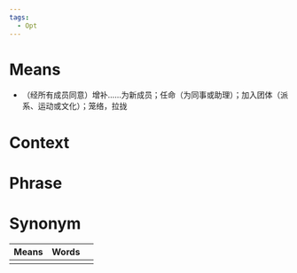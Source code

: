 ```yaml
---
tags:
  - Opt
---
```

# Means
- （经所有成员同意）增补……为新成员；任命（为同事或助理）；加入团体（派系、运动或文化）；笼络，拉拢
# Context

# Phrase

# Synonym
| Means | Words |     |
| ----- | ----- | --- |
|       |       |     |
